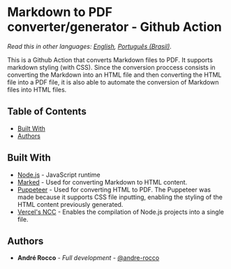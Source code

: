 # Markdown to PDF converter/generator - Github Action

_Read this in other languages: [English](./README.md), [Português (Brasil)](./README.pt-BR.md)_.

This is a Github Action that converts Markdown files to PDF. It supports markdown styling (with CSS). Since the
conversion proccess consists in converting the Markdown into an HTML file and then converting the HTML file into a PDF
file, it is also able to automate the conversion of Markdown files into HTML files.

## Table of Contents

-   [Built With](#built-with)
-   [Authors](#authors)

## Built With

-   [Node.js](https://nodejs.org/en/) - JavaScript runtime
-   [Marked](https://marked.js.org/) - Used for converting Markdown to HTML content.
-   [Puppeteer](https://pptr.dev/) - Used for converting HTML to PDF. The Puppeteer was made because it supports CSS
    file inputting, enabling the styling of the HTML content previously generated.
-   [Vercel's NCC](https://github.com/vercel/ncc) - Enables the compilation of Node.js projects into a single file.

## Authors

-   **André Rocco** - _Full development_ - [@andre-rocco](https://www.linkedin.com/in/andre-rocco/)
